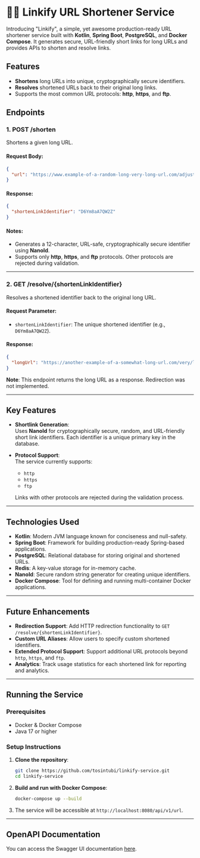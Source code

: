 # ⛓️‍💥 Linkify URL Shortener Service

Introducing  "Linkify", a simple, yet awesome production-ready URL shortener service built with **Kotlin**, **Spring Boot**, **PostgreSQL**, and **Docker Compose**. It generates secure, URL-friendly short links for long URLs and provides APIs to shorten and resolve links.

## Features

- **Shortens** long URLs into unique, cryptographically secure identifiers.
- **Resolves** shortened URLs back to their original long links.
- Supports the most common URL protocols: **http**, **https**, and **ftp**.

## Endpoints

### 1. **POST /shorten**

Shortens a given long URL.

#### Request Body:
```json
{
  "url": "https://www.example-of-a-random-long-very-long-url.com/adjustment.aspx?basketball=airport#boat"
}
```

#### Response:
```json
{
  "shortenLinkIdentifier": "D6Ym8aA7QW2Z"
}
```

#### Notes:
- Generates a 12-character, URL-safe, cryptographically secure identifier using **NanoId**.
- Supports only **http**, **https**, and **ftp** protocols. Other protocols are rejected during validation.

---

### 2. **GET /resolve/{shortenLinkIdentifier}**

Resolves a shortened identifier back to the original long URL.

#### Request Parameter:
- `shortenLinkIdentifier`: The unique shortened identifier (e.g., `D6Ym8aA7QW2Z`).

#### Response:
```json
{
  "longUrl": "https://another-example-of-a-somewhat-long-url.com/very/long/url"
}
```

**Note**: This endpoint returns the long URL as a response. Redirection was not implemented.

---

## Key Features

- **Shortlink Generation**:  
  Uses **NanoId** for cryptographically secure, random, and URL-friendly short link identifiers. Each identifier is a unique primary key in the database.

- **Protocol Support**:  
  The service currently supports:
    - `http`
    - `https`
    - `ftp`

  Links with other protocols are rejected during the validation process.

---

## Technologies Used

- **Kotlin**: Modern JVM language known for conciseness and null-safety.
- **Spring Boot**: Framework for building production-ready Spring-based applications.
- **PostgreSQL**: Relational database for storing original and shortened URLs.
- **Redis**:  A key-value storage for in-memory cache.
- **NanoId**: Secure random string generator for creating unique identifiers.
- **Docker Compose**: Tool for defining and running multi-container Docker applications.

---

## Future Enhancements

- **Redirection Support**: Add HTTP redirection functionality to `GET /resolve/{shortenLinkIdentifier}`.
- **Custom URL Aliases**: Allow users to specify custom shortened identifiers.
- **Extended Protocol Support**: Support additional URL protocols beyond `http`, `https`, and `ftp`.
- **Analytics**: Track usage statistics for each shortened link for reporting and analytics.

---

## Running the Service

### Prerequisites

- Docker & Docker Compose
- Java 17 or higher

### Setup Instructions

1. **Clone the repository**:
   ```bash
   git clone https://github.com/tosintubi/linkify-service.git
   cd linkify-service
   ```

2. **Build and run with Docker Compose**:
   ```bash
   docker-compose up --build
   ```

3. The service will be accessible at `http://localhost:8080/api/v1/url`.

---

## OpenAPI Documentation

You can access the Swagger UI documentation [here](http://localhost:8080/api-doc/swagger-ui/index.html).
